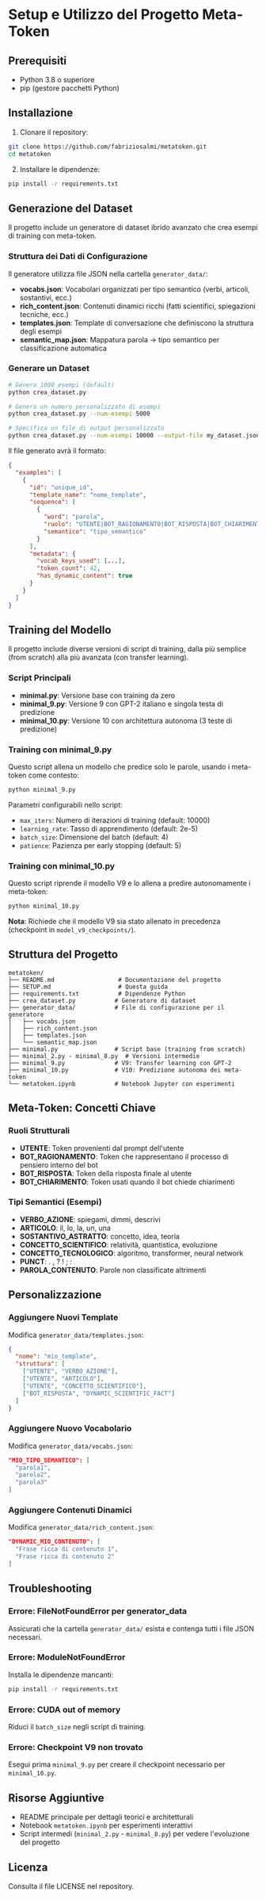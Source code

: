 # Setup e Utilizzo del Progetto Meta-Token

## Prerequisiti

- Python 3.8 o superiore
- pip (gestore pacchetti Python)

## Installazione

1. Clonare il repository:
```bash
git clone https://github.com/fabriziosalmi/metatoken.git
cd metatoken
```

2. Installare le dipendenze:
```bash
pip install -r requirements.txt
```

## Generazione del Dataset

Il progetto include un generatore di dataset ibrido avanzato che crea esempi di training con meta-token.

### Struttura dei Dati di Configurazione

Il generatore utilizza file JSON nella cartella `generator_data/`:

- **vocabs.json**: Vocabolari organizzati per tipo semantico (verbi, articoli, sostantivi, ecc.)
- **rich_content.json**: Contenuti dinamici ricchi (fatti scientifici, spiegazioni tecniche, ecc.)
- **templates.json**: Template di conversazione che definiscono la struttura degli esempi
- **semantic_map.json**: Mappatura parola → tipo semantico per classificazione automatica

### Generare un Dataset

```bash
# Genera 1000 esempi (default)
python crea_dataset.py

# Genera un numero personalizzato di esempi
python crea_dataset.py --num-esempi 5000

# Specifica un file di output personalizzato
python crea_dataset.py --num-esempi 10000 --output-file my_dataset.json
```

Il file generato avrà il formato:
```json
{
  "examples": [
    {
      "id": "unique_id",
      "template_name": "nome_template",
      "sequence": [
        {
          "word": "parola",
          "ruolo": "UTENTE|BOT_RAGIONAMENTO|BOT_RISPOSTA|BOT_CHIARIMENTO",
          "semantico": "tipo_semantico"
        }
      ],
      "metadata": {
        "vocab_keys_used": [...],
        "token_count": 42,
        "has_dynamic_content": true
      }
    }
  ]
}
```

## Training del Modello

Il progetto include diverse versioni di script di training, dalla più semplice (from scratch) alla più avanzata (con transfer learning).

### Script Principali

- **minimal.py**: Versione base con training da zero
- **minimal_9.py**: Versione 9 con GPT-2 italiano e singola testa di predizione
- **minimal_10.py**: Versione 10 con architettura autonoma (3 teste di predizione)

### Training con minimal_9.py

Questo script allena un modello che predice solo le parole, usando i meta-token come contesto:

```bash
python minimal_9.py
```

Parametri configurabili nello script:
- `max_iters`: Numero di iterazioni di training (default: 10000)
- `learning_rate`: Tasso di apprendimento (default: 2e-5)
- `batch_size`: Dimensione del batch (default: 4)
- `patience`: Pazienza per early stopping (default: 5)

### Training con minimal_10.py

Questo script riprende il modello V9 e lo allena a predire autonomamente i meta-token:

```bash
python minimal_10.py
```

**Nota**: Richiede che il modello V9 sia stato allenato in precedenza (checkpoint in `model_v9_checkpoints/`).

## Struttura del Progetto

```
metatoken/
├── README.md                  # Documentazione del progetto
├── SETUP.md                   # Questa guida
├── requirements.txt           # Dipendenze Python
├── crea_dataset.py           # Generatore di dataset
├── generator_data/           # File di configurazione per il generatore
│   ├── vocabs.json
│   ├── rich_content.json
│   ├── templates.json
│   └── semantic_map.json
├── minimal.py                # Script base (training from scratch)
├── minimal_2.py - minimal_8.py  # Versioni intermedie
├── minimal_9.py              # V9: Transfer learning con GPT-2
├── minimal_10.py             # V10: Predizione autonoma dei meta-token
└── metatoken.ipynb           # Notebook Jupyter con esperimenti
```

## Meta-Token: Concetti Chiave

### Ruoli Strutturali

- **UTENTE**: Token provenienti dal prompt dell'utente
- **BOT_RAGIONAMENTO**: Token che rappresentano il processo di pensiero interno del bot
- **BOT_RISPOSTA**: Token della risposta finale al utente
- **BOT_CHIARIMENTO**: Token usati quando il bot chiede chiarimenti

### Tipi Semantici (Esempi)

- **VERBO_AZIONE**: spiegami, dimmi, descrivi
- **ARTICOLO**: il, lo, la, un, una
- **SOSTANTIVO_ASTRATTO**: concetto, idea, teoria
- **CONCETTO_SCIENTIFICO**: relatività, quantistica, evoluzione
- **CONCETTO_TECNOLOGICO**: algoritmo, transformer, neural network
- **PUNCT**: . , ? ! ; :
- **PAROLA_CONTENUTO**: Parole non classificate altrimenti

## Personalizzazione

### Aggiungere Nuovi Template

Modifica `generator_data/templates.json`:

```json
{
  "nome": "mio_template",
  "struttura": [
    ["UTENTE", "VERBO_AZIONE"],
    ["UTENTE", "ARTICOLO"],
    ["UTENTE", "CONCETTO_SCIENTIFICO"],
    ["BOT_RISPOSTA", "DYNAMIC_SCIENTIFIC_FACT"]
  ]
}
```

### Aggiungere Nuovo Vocabolario

Modifica `generator_data/vocabs.json`:

```json
"MIO_TIPO_SEMANTICO": [
  "parola1",
  "parola2",
  "parola3"
]
```

### Aggiungere Contenuti Dinamici

Modifica `generator_data/rich_content.json`:

```json
"DYNAMIC_MIO_CONTENUTO": [
  "Frase ricca di contenuto 1",
  "Frase ricca di contenuto 2"
]
```

## Troubleshooting

### Errore: FileNotFoundError per generator_data

Assicurati che la cartella `generator_data/` esista e contenga tutti i file JSON necessari.

### Errore: ModuleNotFoundError

Installa le dipendenze mancanti:
```bash
pip install -r requirements.txt
```

### Errore: CUDA out of memory

Riduci il `batch_size` negli script di training.

### Errore: Checkpoint V9 non trovato

Esegui prima `minimal_9.py` per creare il checkpoint necessario per `minimal_10.py`.

## Risorse Aggiuntive

- README principale per dettagli teorici e architetturali
- Notebook `metatoken.ipynb` per esperimenti interattivi
- Script intermedi (`minimal_2.py` - `minimal_8.py`) per vedere l'evoluzione del progetto

## Licenza

Consulta il file LICENSE nel repository.
